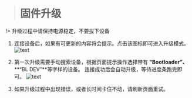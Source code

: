 
> # 固件升级  


!> 升级过程中请保持电源稳定，不要拔下设备

1. 连接设备后，如果有可更新的内容将会提示。点击该图标即可进入升级模式。  
![text](/img/firmware_update_note.png) 

2. 第一次升级需要手动搜索设备，根据页面提示操作选择带有 **“Bootloader”、** **“BL DEV”**等字样的设备。
连接成功后会自动升级，等待进度条跑完即可。
![text](/img/firmware_update_ing.jpg)  

3. 如果升级过程中出现错误，或者长时间卡住不动，请刷新页面重试。
